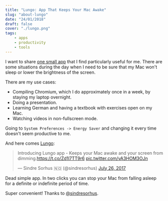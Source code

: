 ```yaml
---
title: "Lungo: App That Keeps Your Mac Awake"
slug: "about-lungo"
date: "24/01/2018"
draft: false
cover: "./lungo.png"
tags:
    - apps
    - productivity
    - tools
---
```


I want to share [one small app](https://sindresorhus.com/lungo) that I find particularly useful for me. There are
some situations during the day when I need to be sure that my Mac won't sleep or lower the brightness of the screen. 

There are my use cases:

* Compiling Chromium, which I do approximately once in a week, by staying my laptop overnight.
* Doing a presentation.
* Learning German and having a textbook with exercises open on my Mac.
* Watching videos in non-fullscreen mode.

Going to <span class="highlight">`System Preferences -> Energy Saver`</span> and changing it every time doesn't seem productive to me.

And here comes [Lungo](https://sindresorhus.com/lungo):

<blockquote class="twitter-tweet" data-lang="en"><p lang="en" dir="ltr">Introducing Lungo app - Keeps your Mac awake and your screen from dimming.<a href="https://t.co/Zd1l7TT9r6">https://t.co/Zd1l7TT9r6</a> <a href="https://t.co/vA3HOM3OJn">pic.twitter.com/vA3HOM3OJn</a></p>&mdash; Sindre Sorhus 🇳🇴 (@sindresorhus) <a href="https://twitter.com/sindresorhus/status/890273353063333890?ref_src=twsrc%5Etfw">July 26, 2017</a></blockquote>

Dead simple app. In two clicks you can stop your Mac from falling asleep for a definite or indefinite period of time.

Super convenient! Thanks to [@sindresorhus](https://twitter.com/sindresorhus).